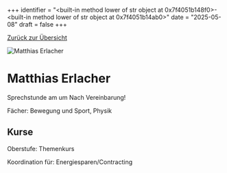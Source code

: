 
+++
identifier = "<built-in method lower of str object at 0x7f4051b148f0>-<built-in method lower of str object at 0x7f4051b14ab0>"
date = "2025-05-08"
draft = false
+++

 [Zurück zur Übersicht](/schule/personen/)

<div class="row">
<div class="column">
<img src="/images/personal/Erlacher.jpg" alt="Matthias Erlacher"> 
</div>
<div class="column">

# Matthias Erlacher

Sprechstunde am  um Nach Vereinbarung!

Fächer: Bewegung und Sport,  Physik





## Kurse



Oberstufe: Themenkurs

Koordination für: Energiesparen/Contracting

</div>
</div> 

